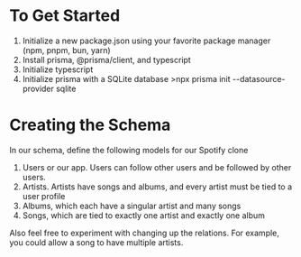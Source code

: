 # To Get Started

1. Initialize a new package.json using your favorite package manager (npm, pnpm, bun, yarn)
2. Install prisma, @prisma/client, and typescript
3. Initialize typescript
4. Initialize prisma with a SQLite database >npx prisma init --datasource-provider sqlite

# Creating the Schema

In our schema, define the following models for our Spotify clone

1. Users or our app. Users can follow other users and be followed by other users.
2. Artists. Artists have songs and albums, and every artist must be tied to a user profile
3. Albums, which each have a singular artist and many songs
4. Songs, which are tied to exactly one artist and exactly one album

Also feel free to experiment with changing up the relations. For example, you could allow a song to have multiple artists.
